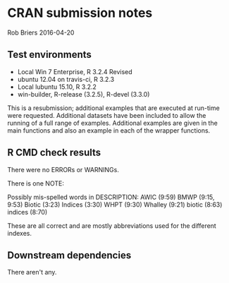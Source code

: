 CRAN submission notes
================
Rob Briers
2016-04-20

Test environments
-----------------

-   Local Win 7 Enterprise, R 3.2.4 Revised
-   ubuntu 12.04 on travis-ci, R 3.2.3
-   Local lubuntu 15.10, R 3.2.2
-   win-builder, R-release (3.2.5), R-devel (3.3.0)

This is a resubmission; additional examples that are executed at run-time were requested. Additional datasets have been included to allow the running of a full range of examples. Additional examples are given in the main functions and also an example in each of the wrapper functions.

R CMD check results
-------------------

There were no ERRORs or WARNINGs.

There is one NOTE:

Possibly mis-spelled words in DESCRIPTION: AWIC (9:59) BMWP (9:15, 9:53) Biotic (3:23) Indices (3:30) WHPT (9:30) Whalley (9:21) biotic (8:63) indices (8:70)

These are all correct and are mostly abbreviations used for the different indexes.

Downstream dependencies
-----------------------

There aren't any.
